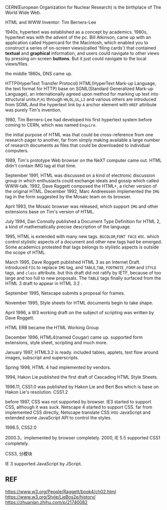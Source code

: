 CERN(European Organization for Nuclear Research) is the birthplace of The World Wide Web.


HTML and WWW Inventor: Tim Berners-Lee

1940s, hypertext was established as a concept by academics.
1980s, hypertext was with the advent of the pc. 
  Bill Atkinson, came up with an application called Hypercard for the Macintosh, which enabled you to construct a series of on-screen views(called 'filing cards') that contained **textual** and **graphical** information, and users could navigate to other views by pressing on-screen **buttons**. But it just could navigate to the local views/files.

the middle 1980s, DNS came up.

HTTP(HyperText Transfer Protocol)
HTML(HyperText Mark-up Language, the text format for HTTP)
  base on SGML(Standard Generalized Mark-up Language), an internationally agreed upon method for marking up text into structural units.`P`,`H1` through `H6`,`OL`,`UL`,`LI` and various others are introduced from SGML.And the hypertext link by `A` anchor element with `HREF` attribute was purely Tim's invention.

1980, Tim Berners-Lee had developed his first hypertext system before coming to CERN, which was named `Enquire`.

the initial purpose of HTML was that could be cross-reference from one research pager to another, far from simply making available a large number of research documents as files that could be downloaded to individual computers.

1989, Tim's prototype Web browser on the NeXT computer came out.
  HTML didn't contain IMG tag at that time.

September 1991, HTML was discussed on a kind of electronic discussion group in which enthusiacts could exchange ideals and gossip which called WWW-talk.
1992, Dave Raggett composed the HTML+, a richer version of the original HTML.
December 1992, Marc Andreessen implemented the `IMG` tag in the form suggested by the Mosaic team on its browser.

April 1993, the Mosaic browser was released, which support `IMG` and other extensions base on Tim's version of HTML.

July 1994, Dan Connolly published a Document Type Definition for HTML 2, a kind of mathematically precise description of the language.

1995, HTML is extended with many new tags.
  `BGCOLOR`,`FONT FACE` etc. which control stylistic aspects of a document and other new tags had be emerged. Some academics protested that tags belongs to stylistic aspects is outside the scope of HTML.

March 1995, Dave Roggett published HTML 3 as an Internet Draft.
  introduced `FIG` to replace `IMG` tag, and `TABLE`,`TAB`, `FOOTNOTE` ,`FORM` and `STYLE` tags, and `class` attribute.
  but this draft did not ratify by IETF, because of too large and too full to new proposals.
  The `TABLE` tags finally surfaced from the HTML 3 draft to appear in HTML 3.2 .

September 1995, Netscape submits a proposal for frames.

November 1995, Style sheets for HTML documents begin to take shape.

April 1996,  a W3 working draft on the subject of scripting was written by Dave Roggett.

HTML ERB became the HTML Working Group

December 1996, HTML4(named Cougar) came up.
  supported form extensions, style sheet, scripting and much more.

January 1997, HTML3.2 is ready.
  included tables, applets, text flow around images, subscript and superscripts.

Spring 1998, HTML 4 had implemented by vendors.


1994, Hakon Lie published the first draft of Cascading HTML Style Sheets.

1996.11, CSS1.0 was published by Hakon Lie and Bert Bos which is base on Hakon Lie's resolution.
CSS1.2

before 1997, CSS was not supported by browser.
IE3 started to support CSS, although it was suck.
Netscape 4 started to support CSS.
  far from implemented CSS directly, Netscape translate CSS into JavaScript and extended some JavaScript API to control the styles.

1998.5, CSS2.0

2000.3，implemented by browser completely.
2000, IE 5.5 supported CSS1 completely.

CSS3, 分模块

IE 3 supported JavaScript by JScript.



## REF
https://www.w3.org/People/Raggett/book4/ch02.html
https://www.w3.org/Style/LieBos2e/history/
https://zhuanlan.zhihu.com/p/21740082
